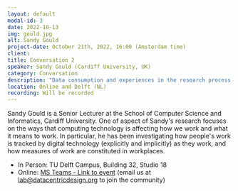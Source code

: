 ```yaml
---
layout: default
modal-id: 3
date: 2022-10-13
img: gould.jpg
alt: Sandy Gould
project-date: October 21th, 2022, 16:00 (Amsterdam time)
client: 
title: Conversation 2
speaker: Sandy Gould (Cardiff University, UK)
category: Conversation
description: "Data consumption and experiences in the research process."
location: Online and Delft (NL) 
recording: Will be recorded
---
```


Sandy Gould is a Senior Lecturer at the School of Computer Science and Informatics, Cardiff University. One of aspect of Sandy's research focuses on the ways that computing technology is affecting how we work and what it means to work. In particular, he has been investigating how people's work is tracked by digital technology (explicitly and implicitly) as they work, and how measures of work are constituted in workplaces.

* In Person: TU Delft Campus, Building 32, Studio 18
* Online: [MS Teams - Link to event](https://teams.microsoft.com/l/meetup-join/19%3ameeting_Y2ZmYjk2ZjktMTJmZC00NmNhLWIwNDEtZTQ0ZGFhYjA1OGVh%40thread.v2/0?context=%7b%22Tid%22%3a%22096e524d-6929-4030-8cd3-8ab42de0887b%22%2c%22Oid%22%3a%225cf00de1-79fa-4846-a9b6-b23d3fc778d8%22%7d) (email us at [lab@datacentricdesign.org](mailto:lab@datacentricdesign.org) to join the community)
